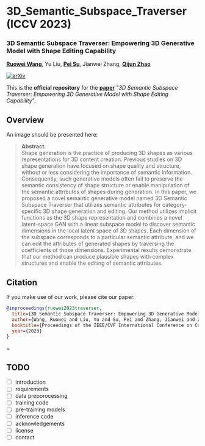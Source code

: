 # 3D_Semantic_Subspace_Traverser (ICCV 2023)

### 3D Semantic Subspace Traverser: Empowering 3D Generative Model with Shape Editing Capability
[**Ruowei Wang**](https://scholar.google.com/citations?user=_-R8Wn8AAAAJ&hl=en),
Yu Liu,
[**Pei Su**](https://scholar.google.com/citations?user=ayVfs1kAAAAJ&hl=zh-CN),
Jianwei Zhang,
[**Qijun Zhao**](https://scholar.google.com/citations?user=c2fckoYAAAAJ&hl=en)

<!--**\*** Equal contribution.-->

[![arXiv](https://img.shields.io/badge/arXiv-Paper-<COLOR>.svg)](TODO:待定)
<!--[![GitHub Stars](https://img.shields.io/github/stars/TrepangCat/3D_Semantic_Subspace_Traverser?style=social)](https://github.com/TrepangCat/3D_Semantic_Subspace_Traverser)-->
<!--[![GitHub Stars](https://img.shields.io/github/stars/aimagelab/multimodal-garment-designer?style=social)](https://github.com/aimagelab/multimodal-garment-designer)-->

This is the **official repository** for the [**paper**](TODO:arxiv链接) "*3D Semantic Subspace Traverser: Empowering 3D Generative Model with Shape Editing Capability*".

## Overview

<!--
<p align="center">
    <img src="images/1.gif" style="max-width:500px">
</p>
-->

An image should be presented here:

>**Abstract**: <br>
> Shape generation is the practice of producing 3D shapes as various representations for 3D content creation. 
> Previous studies on 3D shape generation have focused on shape quality and structure, without or less considering the importance of semantic information. 
> Consequently, such generative models often fail to preserve the semantic consistency of shape structure or enable manipulation of the semantic attributes of shapes during generation. 
> In this paper, we proposed a novel semantic generative model named 3D Semantic Subspace Traverser that utilizes semantic attributes for category-specific 3D shape generation and editing. 
> Our method utilizes implicit functions as the 3D shape representation and combines a novel latent-space GAN with a linear subspace model to discover semantic dimensions in the local latent space of 3D shapes. 
> Each dimension of the subspace corresponds to a particular semantic attribute, and we can edit the attributes of generated shapes by traversing the coefficients of those dimensions. 
> Experimental results demonstrate that our method can produce plausible shapes with complex structures and enable the editing of semantic attributes.

## Citation
If you make use of our work, please cite our paper:

```bibtex
@inproceedings{ruowei2023traverser,
  title={3D Semantic Subspace Traverser: Empowering 3D Generative Model with Shape Editing Capability},
  author={Wang, Ruowei and Liu, Yu and Su, Pei and Zhang, Jianwei and Zhao, Qijun},
  booktitle={Proceedings of the IEEE/CVF International Conference on Computer Vision},
  year={2023}
}
```
 =
## TODO
- [ ] introduction
- [ ] requirements
- [ ] data preporocessing
- [ ] training code
- [ ] pre-training models
- [ ] inference code
- [ ] acknowledgements
- [ ] license
- [ ] contact

<!--
## Inference

To run the inference please use the following:

```
python eval.py --dataset_path <path> --batch_size <int> --mixed_precision fp16 --output_dir <path> --save_name <string> --num_workers_test <int> --sketch_cond_rate 0.2 --dataset <dresscode|vitonhd> --start_cond_rate 0.0
```

- ```dataset_path``` is the path to the dataset (change accordingly to the dataset parameter)
- ```dataset``` dataset name to be used
- ```output_dir``` path to the output directory
- ```save_name``` name of the output dir subfolder where the generated images are saved
- ```start_cond_rate``` rate {0.0,1.0} of denoising steps that will be used as offset to start sketch conditioning
- ```sketch_cond_rate``` rate {0.0,1.0} of denoising steps in which sketch cond is applied
- ```test_order``` test setting (paired | unpaired)

Note that we provide few sample images to test MGD simply cloning this repo (*i.e.*, assets/data). To execute the code set 
- Dress Code Multimodal dataset
    - ```dataset_path``` to ```assets/data/dresscode```
    - ```dataset``` to ```dresscode```
- Viton-HD Multimodal dataset
    - ```dataset_path``` to ```assets/data/vitonhd```
    - ```dataset``` to ```vitonhd```

It is possible to run the inference on the whole Dress Code Multimodal or Viton-HD Multimodal dataset simply changing the ```dataset_path``` and ```dataset``` according with the downloaded and prepared datasets (see sections below).


## Pre-trained models
The model and checkpoints are available via torch.hub.

Load the MGD denoising UNet model using the following code:

```
unet = torch.hub.load(
    dataset=<dataset>, 
    repo_or_dir='aimagelab/multimodal-garment-designer', 
    source='github', 
    model='mgd', 
    pretrained=True
    )
```

- ```dataset``` dataset name (dresscode | vitonhd)

Use the denoising network with our custom diffusers pipeline as follow:

```
from pipes.sketch_posemap_inpaint_pipe import StableDiffusionSketchPosemapInpaintPipeline
from diffusers import AutoencoderKL, DDIMScheduler
from transformers import CLIPTextModel, CLIPTokenizer

pretrained_model_name_or_path = "runwayml/stable-diffusion-inpainting"

text_encoder = CLIPTextModel.from_pretrained(
    pretrained_model_name_or_path, 
    subfolder="text_encoder"
    )

vae = AutoencoderKL.from_pretrained(
    pretrained_model_name_or_path, 
    subfolder="vae"
    )

tokenizer = CLIPTokenizer.from_pretrained(
    pretrained_model_name_or_path,
    subfolder="tokenizer",
    )

val_scheduler = DDIMScheduler.from_pretrained(
    pretrained_model_name_or_path,
    subfolder="scheduler"
    )
val_scheduler.set_timesteps(50)

val_pipe = ValPipe(
    text_encoder=text_encoder,
    vae=vae,
    unet=unet,
    tokenizer=tokenizer,
    scheduler=val_scheduler,
    )
```

For an extensive usage case see the file ```eval.py``` in the main repo.

## Datasets
We do not hold rights on the original Dress Code and Viton-HD datasets. Please refer to the original papers for more information.

Start by downloading the original datasets from the following links:
- Viton-HD **[[link](https://github.com/shadow2496/VITON-HD)]**
- Dress Code **[[link](https://github.com/aimagelab/dress-code)]**


Download the Dress Code Multimodal and Viton-HD Multimodal additional data annotations from here.

- Dress Code Multimodal **[[link](https://drive.google.com/file/d/1y0lHA-4ogjjo9g7VuvcQJrD_CtgjAKhv/view?usp=drive_link)]**
- Viton-HD Multimodal **[[link](https://drive.google.com/file/d/1Z2b9YkyBPA_9ZDC54Y5muW9Q8yfAqWSH/view?usp=share_link)]**

### Dress Code Multimodal Data Preparation
Once data is downloaded prepare the dataset folder as follow:

<pre>
Dress Code
| <b>fine_captions.json</b>
| <b>coarse_captions.json</b>
| test_pairs_paired.txt
| test_pairs_unpaired.txt
| train_pairs.txt
| <b>test_stitch_map</b>
|---- [category]
|-------- images
|-------- keypoints
|-------- skeletons
|-------- dense
|-------- <b>im_sketch</b>
|-------- <b>im_sketch_unpaired</b>
...
</pre>

### Viton-HD Multimodal Data Preparation
Once data is downloaded prepare the dataset folder as follow:

<pre>
Viton-HD
| <b>captions.json</b>
|---- train
|-------- image
|-------- cloth
|-------- image-parse-v3
|-------- openpose_json
|-------- <b>im_sketch</b>
|-------- <b>im_sketch_unpaired</b>
...
|---- test
...
|-------- <b>im_sketch</b>
|-------- <b>im_sketch_unpaired</b>
...
</pre>




## Acknowledgements
This work has partially been supported by the PNRR project “Future Artificial Intelligence Research (FAIR)”, by the PRIN project “CREATIVE: CRoss-modal understanding and gEnerATIon of Visual and tExtual content” (CUP B87G22000460001), both co-funded by the Italian Ministry of University and Research, and by the European Commission under European Horizon 2020 Programme, grant number 101004545 - ReInHerit.

## LICENSE
<a rel="license" href="http://creativecommons.org/licenses/by-nc/4.0/"><img alt="Creative Commons License" style="border-width:0" src="https://i.creativecommons.org/l/by-nc/4.0/88x31.png" /></a><br />All material is available under [Creative Commons BY-NC 4.0](https://creativecommons.org/licenses/by-nc/4.0/). You can **use, redistribute, and adapt** the material for **non-commercial purposes**, as long as you give appropriate credit by **citing our paper** and **indicate any changes** you've made.

-->
